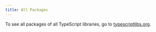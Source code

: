 ```yaml
---
title: All Packages
---
```




To see all packages of all TypeScript libraries, go to [typescriptlibs.org](https://typescriptlibs.org/).
